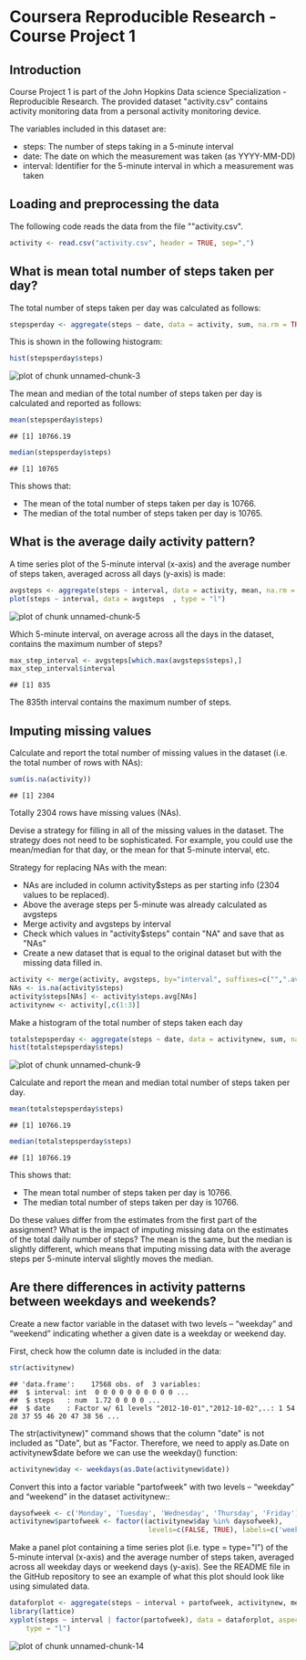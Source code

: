 # Coursera Reproducible Research - Course Project 1

## Introduction
Course Project 1 is part of the John Hopkins Data science Specialization - Reproducible Research.
The provided dataset "activity.csv" contains activity monitoring data from a personal activity monitoring device.

The variables included in this dataset are:

* steps: The number of steps taking in a 5-minute interval
* date: The date on which the measurement was taken (as YYYY-MM-DD)
* interval: Identifier for the 5-minute interval in which a measurement was taken


## Loading and preprocessing the data
The following code reads the data from the file ""activity.csv".


```r
activity <- read.csv("activity.csv", header = TRUE, sep=",")
```

## What is mean total number of steps taken per day?
The total number of steps taken per day was calculated as follows:

```r
stepsperday <- aggregate(steps ~ date, data = activity, sum, na.rm = TRUE)
```

This is shown in the following histogram:

```r
hist(stepsperday$steps)
```

![plot of chunk unnamed-chunk-3](figure/unnamed-chunk-3-1.png)

The mean and median of the total number of steps taken per day is calculated and reported as follows:

```r
mean(stepsperday$steps)
```

```
## [1] 10766.19
```

```r
median(stepsperday$steps)
```

```
## [1] 10765
```
This shows that:
* The mean of the total number of steps taken per day is 10766.
* The median of the total number of steps taken per day is 10765.


## What is the average daily activity pattern?
A time series plot of the 5-minute interval (x-axis) and the average number of steps taken, averaged across all days (y-axis) is made:

```r
avgsteps <- aggregate(steps ~ interval, data = activity, mean, na.rm = TRUE)
plot(steps ~ interval, data = avgsteps  , type = "l")
```

![plot of chunk unnamed-chunk-5](figure/unnamed-chunk-5-1.png)

Which 5-minute interval, on average across all the days in the dataset, contains the maximum number of steps?

```r
max_step_interval <- avgsteps[which.max(avgsteps$steps),]
max_step_interval$interval
```

```
## [1] 835
```
The 835th interval contains the maximum number of steps.

## Imputing missing values
Calculate and report the total number of missing values in the dataset (i.e. the total number of rows with NAs):

```r
sum(is.na(activity))
```

```
## [1] 2304
```
Totally 2304 rows have missing values (NAs).

Devise a strategy for filling in all of the missing values in the dataset. The strategy does not need to be sophisticated. For example, you could use the mean/median for that day, or the mean for that 5-minute interval, etc.

Strategy for replacing NAs with the mean:
* NAs are included in column activity$steps as per starting info (2304 values to be replaced).
* Above the average steps per 5-minute was already calculated as avgsteps
* Merge  activity and avgsteps by interval
* Check which values in "activity$steps" contain "NA" and save that as "NAs"
* Create a new dataset that is equal to the original dataset but with the missing data filled in.


```r
activity <- merge(activity, avgsteps, by="interval", suffixes=c("",".avg"))
NAs <- is.na(activity$steps)
activity$steps[NAs] <- activity$steps.avg[NAs]
activitynew <- activity[,c(1:3)]
```

Make a histogram of the total number of steps taken each day

```r
totalstepsperday <- aggregate(steps ~ date, data = activitynew, sum, na.rm = TRUE)
hist(totalstepsperday$steps)
```

![plot of chunk unnamed-chunk-9](figure/unnamed-chunk-9-1.png)

Calculate and report the mean and median total number of steps taken per day.

```r
mean(totalstepsperday$steps)
```

```
## [1] 10766.19
```

```r
median(totalstepsperday$steps)
```

```
## [1] 10766.19
```
This shows that:
* The mean total number of steps taken per day is 10766.
* The median total number of steps taken per day is 10766.

Do these values differ from the estimates from the first part of the assignment? What is the impact of imputing missing data on the estimates of the total daily number of steps?
The mean is the same, but the median is slightly different, which means that imputing missing data with the average steps per 5-minute interval slightly moves the median.

## Are there differences in activity patterns between weekdays and weekends?
Create a new factor variable in the dataset with two levels – “weekday” and “weekend” indicating whether a given date is a weekday or weekend day.

First, check how the column date is included in the data:

```r
str(activitynew)
```

```
## 'data.frame':	17568 obs. of  3 variables:
##  $ interval: int  0 0 0 0 0 0 0 0 0 0 ...
##  $ steps   : num  1.72 0 0 0 0 ...
##  $ date    : Factor w/ 61 levels "2012-10-01","2012-10-02",..: 1 54 28 37 55 46 20 47 38 56 ...
```
The str(activitynew)" command shows that the column "date" is not included as "Date", but as "Factor.
Therefore, we need to apply as.Date on activitynew$date before we can use the weekday() function:

```r
activitynew$day <- weekdays(as.Date(activitynew$date))
```

Convert this into a factor variable "partofweek" with two levels – “weekday” and “weekend” in the dataset activitynew::

```r
daysofweek <- c('Monday', 'Tuesday', 'Wednesday', 'Thursday', 'Friday')
activitynew$partofweek <- factor((activitynew$day %in% daysofweek), 
                                  levels=c(FALSE, TRUE), labels=c('weekend', 'weekday'))
```

Make a panel plot containing a time series plot (i.e. type = type="l") of the 5-minute interval (x-axis) and the average number of steps taken, averaged across all weekday days or weekend days (y-axis). See the README file in the GitHub repository to see an example of what this plot should look like using simulated data.

```r
dataforplot <- aggregate(steps ~ interval + partofweek, activitynew, mean)
library(lattice)
xyplot(steps ~ interval | factor(partofweek), data = dataforplot, aspect = 1/2, 
    type = "l")
```

![plot of chunk unnamed-chunk-14](figure/unnamed-chunk-14-1.png)

